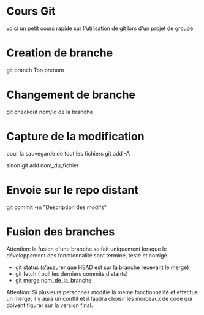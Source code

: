 # Cours Git 

voici un petit cours rapide sur l'utilisation de git lors d'un projet de groupe

# Creation de branche

git branch Ton prenom

# Changement de branche

git checkout nom/id de la branche

# Capture de la modification 

pour la sauvegarde de tout les fichiers
git add -A 

sinon
git add nom_du_fichier

# Envoie sur le repo distant

git commit -m "Description des modifs"

# Fusion des branches

Attention: la fusion d'une branche se fait uniquement lorsque le développement des fonctionnalité sont terminé, testé et corrigé.

- git status (s'assurer que HEAD est sur la branche recevant le merge)
- git fetch ( pull les derniers commits distants)
- git merge nom_de_la_branche

Attention: Si plusieurs personnes modifie la meme fonctionnalité et effectue un merge, il y aura un conflit et il faudra choisir les morceaux de code qui doivent figurer sur la version final.
